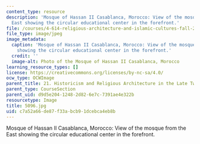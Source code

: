 ```yaml
---
content_type: resource
description: 'Mosque of Hassan II Casablanca, Morocco: View of the mosque from the
  East showing the circular educational center in the forefront.'
file: /courses/4-614-religious-architecture-and-islamic-cultures-fall-2002/c7a52a66de87f33abcb91dcebca4eb8b_5096.jpg
file_type: image/jpeg
image_metadata:
  caption: 'Mosque of Hassan II Casablanca, Morocco: View of the mosque from the East
    showing the circular educational center in the forefront.'
  credit: ''
  image-alt: Photo of the Mosque of Hassan II Casablanca, Morocco
learning_resource_types: []
license: https://creativecommons.org/licenses/by-nc-sa/4.0/
ocw_type: OCWImage
parent_title: 21. Historicism and Religious Architecture in the Late Twentieth Century
parent_type: CourseSection
parent_uid: d9d5e204-1248-2d82-6e7c-7391ae4e322b
resourcetype: Image
title: 5096.jpg
uid: c7a52a66-de87-f33a-bcb9-1dcebca4eb8b
---
```

Mosque of Hassan II Casablanca, Morocco: View of the mosque from the East showing the circular educational center in the forefront.
